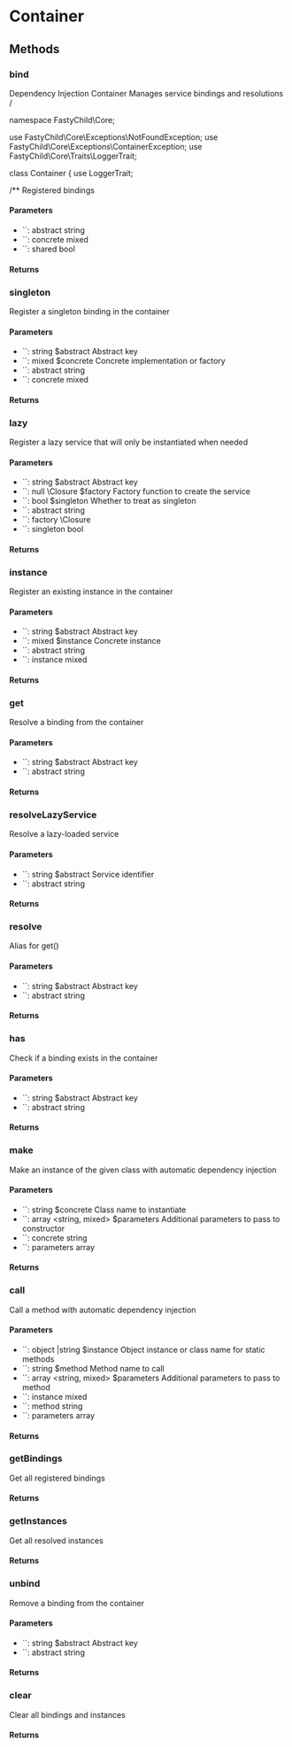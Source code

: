# Container

<!-- @doc-source: Container -->


## Methods

### bind
<!-- @doc-source: Container.bind -->
Dependency Injection Container
Manages service bindings and resolutions
/

namespace FastyChild\Core;

use FastyChild\Core\Exceptions\NotFoundException;
use FastyChild\Core\Exceptions\ContainerException;
use FastyChild\Core\Traits\LoggerTrait;

class Container {
use LoggerTrait;

/**
Registered bindings

#### Parameters

- ``: abstract string
- ``: concrete mixed
- ``: shared bool

#### Returns



### singleton
<!-- @doc-source: Container.singleton -->
Register a singleton binding in the container

#### Parameters

- ``: string $abstract Abstract key
- ``: mixed $concrete Concrete implementation or factory
- ``: abstract string
- ``: concrete mixed

#### Returns



### lazy
<!-- @doc-source: Container.lazy -->
Register a lazy service that will only be instantiated when needed

#### Parameters

- ``: string $abstract Abstract key
- ``: null \Closure $factory Factory function to create the service
- ``: bool $singleton Whether to treat as singleton
- ``: abstract string
- ``: factory \Closure
- ``: singleton bool

#### Returns



### instance
<!-- @doc-source: Container.instance -->
Register an existing instance in the container

#### Parameters

- ``: string $abstract Abstract key
- ``: mixed $instance Concrete instance
- ``: abstract string
- ``: instance mixed

#### Returns



### get
<!-- @doc-source: Container.get -->
Resolve a binding from the container

#### Parameters

- ``: string $abstract Abstract key
- ``: abstract string

#### Returns



### resolveLazyService
<!-- @doc-source: Container.resolveLazyService -->
Resolve a lazy-loaded service

#### Parameters

- ``: string $abstract Service identifier
- ``: abstract string

#### Returns



### resolve
<!-- @doc-source: Container.resolve -->
Alias for get()

#### Parameters

- ``: string $abstract Abstract key
- ``: abstract string

#### Returns



### has
<!-- @doc-source: Container.has -->
Check if a binding exists in the container

#### Parameters

- ``: string $abstract Abstract key
- ``: abstract string

#### Returns



### make
<!-- @doc-source: Container.make -->
Make an instance of the given class with automatic dependency injection

#### Parameters

- ``: string $concrete Class name to instantiate
- ``: array <string, mixed> $parameters Additional parameters to pass to constructor
- ``: concrete string
- ``: parameters array

#### Returns



### call
<!-- @doc-source: Container.call -->
Call a method with automatic dependency injection

#### Parameters

- ``: object |string $instance Object instance or class name for static methods
- ``: string $method Method name to call
- ``: array <string, mixed> $parameters Additional parameters to pass to method
- ``: instance mixed
- ``: method string
- ``: parameters array

#### Returns



### getBindings
<!-- @doc-source: Container.getBindings -->
Get all registered bindings

#### Returns



### getInstances
<!-- @doc-source: Container.getInstances -->
Get all resolved instances

#### Returns



### unbind
<!-- @doc-source: Container.unbind -->
Remove a binding from the container

#### Parameters

- ``: string $abstract Abstract key
- ``: abstract string

#### Returns



### clear
<!-- @doc-source: Container.clear -->
Clear all bindings and instances

#### Returns



